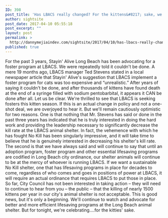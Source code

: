 ```yaml
---
ID: 398
post_title: 'Has LBACS really changed? For the kittens&#8217; sake, we hope so'
author: sightsite
post_date: 2017-04-10 05:55:18
post_excerpt: ""
layout: post
permalink: >
  http://dannymejiaindev.com/sightsite/2017/04/10/has-lbacs-really-changed-for-the-kittens-sake-we-hope-so/
published: true
---
```

For the past 3 years, Stayin' Alive Long Beach has been advocating for a foster program at LBACS. We were repeatedly told it couldn't be done. A mere 19 months ago, LBACS manager Ted Stevens stated in a local newspaper article that Stayin' Alive's suggestion that LBACS implement a foster program for cats was too expensive and “unrealistic.” After years of saying it couldn't be done, and after thousands of kittens have found death at the end of a syringe filled with sodium pentobarbital, it appears it CAN be done after all. Let us be clear. We're thrilled to see that LBACS is seeking fosters this kitten season. If this is an actual change in policy and not a one-shot deal, we are overjoyed to hear it. But we'll remain cautiously optimistic for two reasons. One is that nothing that Mr. Stevens has said or done in the past three years has indicated that he is truly interested in doing the hard work and providing the leadership necessary to significantly decrease the kill rate at the LBACS animal shelter. In fact, the vehemence with which he has fought No Kill has been singularly impressive, and it will take time to believe that he is genuinely interested in decreasing his shelter's kill rate. The second is that we have always said and will continue to say that until an adoption program, foster program and other essential lifesaving programs are codified in Long Beach city ordinance, our shelter animals will continue to be at the mercy of whoever is running LBACS. If we want a sustainable No Kill shelter, one that has lifesaving programs in place for decades to come, regardless of who comes and goes in positions of power at LBACS, it will require an actual ordinance that requires LBACS to put those in place. So far, City Council has not been interested in taking action – they will need to continue to hear from you – the public – that the killing of nearly 1500 kittens per year in our city's animal shelter is not acceptable. This is good news, but it's only a beginning. We'll continue to watch and advocate for better and more efficient lifesaving programs at the Long Beach animal shelter. But for tonight, we're celebrating....for the kitties' sake.